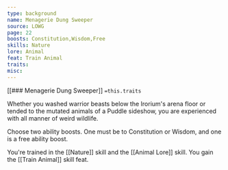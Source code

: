 ```yaml
---
type: background
name: Menagerie Dung Sweeper 
source: LOWG
page: 22
boosts: Constitution,Wisdom,Free
skills: Nature
lore: Animal
feat: Train Animal
traits: 
misc: 
---
```


[[### Menagerie Dung Sweeper]]
`=this.traits`


Whether you washed warrior beasts below the Irorium's arena floor or tended to the mutated animals of a Puddle sideshow, you are experienced with all manner of weird wildlife.

Choose two ability boosts. One must be to Constitution or Wisdom, and one is a free ability boost.

You're trained in the [[Nature]] skill and the [[Animal Lore]] skill. You gain the [[Train Animal]] skill feat.

